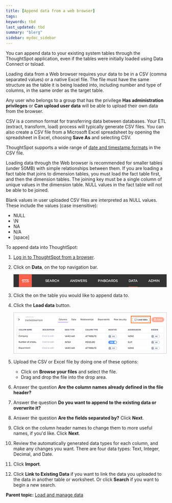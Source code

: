 ```yaml
---
title: [Append data from a web browser]
tags: 
keywords: tbd
last_updated: tbd
summary: "blerg"
sidebar: mydoc_sidebar
---
```

You can append data to your existing system tables through the ThoughtSpot application, even if the tables were initially loaded using Data Connect or tsload.

Loading data from a Web browser requires your data to be in a CSV (comma separated values) or a native Excel file. The file must have the same structure as the table it is being loaded into, including number and type of columns, in the same order as the target table.

Any user who belongs to a group that has the privilege **Has administration privileges** or **Can upload user data** will be able to upload their own data from the browser.

CSV is a common format for transferring data between databases. Your ETL (extract, transform, load) process will typically generate CSV files. You can also create a CSV file from a Microsoft Excel spreadsheet by opening the spreadsheet in Excel, choosing **Save As** and selecting CSV.

ThoughtSpot supports a wide range of [date and timestamp formats](../reference/date_formats_for_loading.html#) in the CSV file.

Loading data through the Web browser is recommended for smaller tables (under 50MB) with simple relationships between them. If you are loading a fact table that joins to dimension tables, you must load the fact table first, and then the dimension tables. The joining key must be a single column of unique values in the dimension table. NULL values in the fact table will not be able to be joined.

Blank values in user uploaded CSV files are interpreted as NULL values. These include the values (case insensitive):

-   NULL
-   \\N
-   NA
-   N/A
-   \[space\]

To append data into ThoughtSpot:

1.   [Log in to ThoughtSpot from a browser](../setup/accessing.html#).
2.   Click on **Data**, on the top navigation bar.

     ![](../../shared/conrefs/../../images/data_icon.png "Data")

3.   Click the on the table you would like to append data to.
4.   Click the **Load data** button.

     ![](../../images/load_data_icon.png "Load data")

5. Upload the CSV or Excel file by doing one of these options:
    -   Click on **Browse your files** and select the file.
    -   Drag and drop the file into the drop area.
6.   Answer the question **Are the column names already defined in the file header?**
7. Answer the question **Do you want to append to the existing data or overwrite it?**
8. Answer the question **Are the fields separated by?** Click **Next**.
9. Click on the column header names to change them to more useful names, if you'd like. Click **Next**.
10.  Review the automatically generated data types for each column, and make any changes you want. There are four data types: Text, Integer, Decimal, and Date.
11.  Click **Import**.
12.  Click **Link to Existing Data** if you want to link the data you uploaded to the data in another table or worksheet. Or click **Search** if you want to begin a new search.

**Parent topic:** [Load and manage data](../../admin/loading/loading_intro.html)
